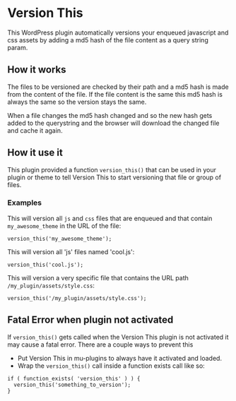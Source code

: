 Version This
============

This WordPress plugin automatically versions your enqueued javascript and css assets by adding a md5 hash of the file content as a query string param.


## How it works

The files to be versioned are checked by their path and a md5 hash is made from the content of the file. If the file content is the same this md5 hash is always the same so the version stays the same.

When a file changes the md5 hash changed and so the new hash gets added to the querystring and the browser will download the changed file and cache it again.


## How it use it

This plugin provided a function `version_this()` that can be used in your plugin or theme to tell Version This to start versioning that file or group of files.

### Examples

This will version all `js` and `css` files that are enqueued and that contain `my_awesome_theme` in the URL of the file:
```
version_this('my_awesome_theme');
```


This will version all 'js' files named 'cool.js':
```
version_this('cool.js');
```


This will version a very specific file that contains the URL path `/my_plugin/assets/style.css`:
```
version_this('/my_plugin/assets/style.css');
```


## Fatal Error when plugin not activated

If `version_this()` gets called when the Version This plugin is not activated it may cause a fatal error. There are a couple ways to prevent this

* Put Version This in mu-plugins to always have it activated and loaded.
* Wrap the `version_this()` call inside a function exists call like so:

```
if ( function_exists( 'version_this' ) ) {
  version_this('something_to_version');
}
```


